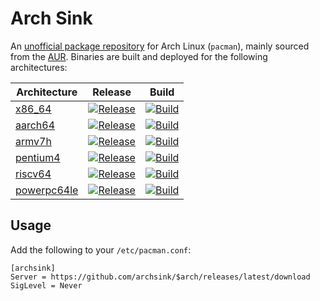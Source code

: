 # Arch Sink

An [unofficial package repository](https://wiki.archlinux.org/title/unofficial_user_repositories) for Arch Linux (`pacman`), mainly sourced from the [AUR](https://aur.archlinux.org). Binaries are built and deployed for the following architectures:

| Architecture | Release | Build |
| ------------ | ------- | ----- |
| [x86_64](https://github.com/archsink/x86_64) | [![Release](https://img.shields.io/github/v/release/archsink/x86_64)](https://github.com/archsink/x86_64/releases/latest) | [![Build](https://github.com/archsink/x86_64/actions/workflows/build.yml/badge.svg)](https://github.com/archsink/x86_64/actions/workflows/build.yml) |
| [aarch64](https://github.com/archsink/aarch64) | [![Release](https://img.shields.io/github/v/release/archsink/aarch64)](https://github.com/archsink/aarch64/releases/latest) | [![Build](https://github.com/archsink/aarch64/actions/workflows/build.yml/badge.svg)](https://github.com/archsink/aarch64/actions/workflows/build.yml) |
| [armv7h](https://github.com/archsink/armv7h) | [![Release](https://img.shields.io/github/v/release/archsink/armv7h)](https://github.com/archsink/armv7h/releases/latest) | [![Build](https://github.com/archsink/armv7h/actions/workflows/build.yml/badge.svg)](https://github.com/archsink/armv7h/actions/workflows/build.yml) |
| [pentium4](https://github.com/archsink/pentium4) | [![Release](https://img.shields.io/github/v/release/archsink/pentium4)](https://github.com/archsink/pentium4/releases/latest) | [![Build](https://github.com/archsink/pentium4/actions/workflows/build.yml/badge.svg)](https://github.com/archsink/pentium4/actions/workflows/build.yml) |
| [riscv64](https://github.com/archsink/riscv64) | [![Release](https://img.shields.io/github/v/release/archsink/riscv64)](https://github.com/archsink/riscv64/releases/latest) | [![Build](https://github.com/archsink/riscv64/actions/workflows/build.yml/badge.svg)](https://github.com/archsink/riscv64/actions/workflows/build.yml) |
| [powerpc64le](https://github.com/archsink/powerpc64le) | [![Release](https://img.shields.io/github/v/release/archsink/powerpc64le)](https://github.com/archsink/powerpc64le/releases/latest) | [![Build](https://github.com/archsink/powerpc64le/actions/workflows/build.yml/badge.svg)](https://github.com/archsink/powerpc64le/actions/workflows/build.yml) |

## Usage

Add the following to your `/etc/pacman.conf`:

```
[archsink]
Server = https://github.com/archsink/$arch/releases/latest/download
SigLevel = Never
```
